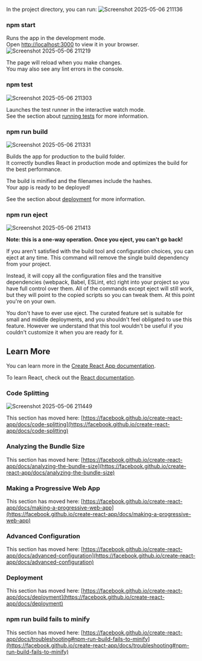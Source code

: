 In the project directory, you can run:
![Screenshot 2025-05-06 211136](https://github.com/user-attachments/assets/94b0f191-7ed3-40df-b1c6-9847541d8a8e)

### npm start

Runs the app in the development mode.\
Open [http://localhost:3000](http://localhost:3000) to view it in your browser.
![Screenshot 2025-05-06 211219](https://github.com/user-attachments/assets/0e83fff7-ed69-422a-8b0a-00b7f07a85f2)

The page will reload when you make changes.\
You may also see any lint errors in the console.

### npm test
![Screenshot 2025-05-06 211303](https://github.com/user-attachments/assets/ac02033a-7184-47d2-b38a-1fde0a9df625)

Launches the test runner in the interactive watch mode.\
See the section about [running tests](https://facebook.github.io/create-react-app/docs/running-tests) for more information.

### npm run build
![Screenshot 2025-05-06 211331](https://github.com/user-attachments/assets/66aa8edb-1bd1-4405-8f1f-19df1926206a)

Builds the app for production to the build folder.\
It correctly bundles React in production mode and optimizes the build for the best performance.

The build is minified and the filenames include the hashes.\
Your app is ready to be deployed!

See the section about [deployment](https://facebook.github.io/create-react-app/docs/deployment) for more information.

### npm run eject
![Screenshot 2025-05-06 211413](https://github.com/user-attachments/assets/5edd94c0-5c29-46c5-a376-6471c7fc5849)

**Note: this is a one-way operation. Once you eject, you can't go back!**

If you aren't satisfied with the build tool and configuration choices, you can eject at any time. This command will remove the single build dependency from your project.

Instead, it will copy all the configuration files and the transitive dependencies (webpack, Babel, ESLint, etc) right into your project so you have full control over them. All of the commands except eject will still work, but they will point to the copied scripts so you can tweak them. At this point you're on your own.

You don't have to ever use eject. The curated feature set is suitable for small and middle deployments, and you shouldn't feel obligated to use this feature. However we understand that this tool wouldn't be useful if you couldn't customize it when you are ready for it.

## Learn More

You can learn more in the [Create React App documentation](https://facebook.github.io/create-react-app/docs/getting-started).

To learn React, check out the [React documentation](https://reactjs.org/).

### Code Splitting
![Screenshot 2025-05-06 211449](https://github.com/user-attachments/assets/8d2d6f4f-7575-43bf-98b1-1c38af2880fc)

This section has moved here: [https://facebook.github.io/create-react-app/docs/code-splitting](https://facebook.github.io/create-react-app/docs/code-splitting)

### Analyzing the Bundle Size

This section has moved here: [https://facebook.github.io/create-react-app/docs/analyzing-the-bundle-size](https://facebook.github.io/create-react-app/docs/analyzing-the-bundle-size)

### Making a Progressive Web App

This section has moved here: [https://facebook.github.io/create-react-app/docs/making-a-progressive-web-app](https://facebook.github.io/create-react-app/docs/making-a-progressive-web-app)

### Advanced Configuration

This section has moved here: [https://facebook.github.io/create-react-app/docs/advanced-configuration](https://facebook.github.io/create-react-app/docs/advanced-configuration)

### Deployment

This section has moved here: [https://facebook.github.io/create-react-app/docs/deployment](https://facebook.github.io/create-react-app/docs/deployment)

### npm run build fails to minify

This section has moved here: [https://facebook.github.io/create-react-app/docs/troubleshooting#npm-run-build-fails-to-minify](https://facebook.github.io/create-react-app/docs/troubleshooting#npm-run-build-fails-to-minify)
